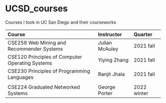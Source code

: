 # UCSD_courses
Courses I took in UC San Diego and their courseworks

|Course|Instructor|Quarter|
|:---|:---|:---|
|CSE258 Web Mining and Recommender Systems|Julian McAuley|2021 fall|
|CSE120 Principles of Computer Operating Systems|Yiying Zhang|2021 fall|
|CSE230 Principles of Programming Languages|Ranjit Jhala|2021 fall|
||||
|CSE224 Graduated Networked Systems|George Porter|2022 winter|

